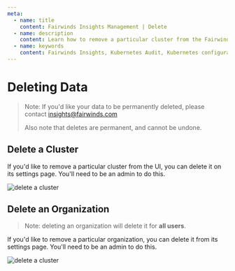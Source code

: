 ```yaml
---
meta:
  - name: title
    content: Fairwinds Insights Management | Delete
  - name: description
    content: Learn how to remove a particular cluster from the Fairwinds Insights UI, you can delete it on its settings page. You'll need to be an admin to do this.
  - name: keywords
    content: Fairwinds Insights, Kubernetes Audit, Kubernetes configuration validation
---
```

# Deleting Data
> Note: If you'd like your data to be permanently
> deleted, please contact <insights@fairwinds.com>
>
> Also note that deletes are permanent, and cannot be undone.

## Delete a Cluster
If you'd like to remove a particular cluster from the UI, you can delete it
on its settings page. You'll need to be an admin to do this.

<div class="mini-img">
  <img :src="$withBase('/img/delete-cluster.png')" alt="delete a cluster">
</div>

## Delete an Organization
> Note: deleting an organization will delete it for **all users**.

If you'd like to remove a particular organization, you can delete it from
its settings page. You'll need to be an admin to do this.

<div class="mini-img">
  <img :src="$withBase('/img/delete-organization.png')" alt="delete a cluster">
</div>

